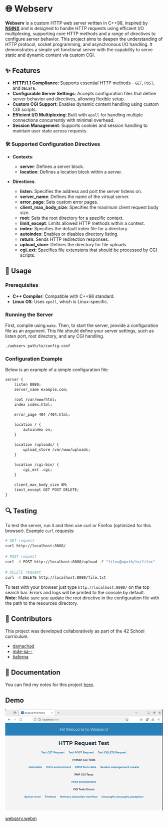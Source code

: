 # 🌐 Webserv

**Webserv** is a custom HTTP web server written in C++98, inspired by [**NGINX**](https://nginx.org/en/) and is designed to handle HTTP requests using efficient I/O multiplexing, supporting core HTTP methods and a range of directives to configure server behavior. This project aims to deepen the understanding of HTTP protocol, socket programming, and asynchronous I/O handling. It demonstrates a simple yet functional server with the capability to serve static and dynamic content via custom CGI.

## ✨ Features

- **HTTP/1.1 Compliance**: Supports essential HTTP methods - `GET`, `POST`, and `DELETE`.
- **Configurable Server Settings**: Accepts configuration files that define server behavior and directives, allowing flexible setup.
- **Custom CGI Support**: Enables dynamic content handling using custom CGI scripts.
- **Efficient I/O Multiplexing**: Built with `epoll` for handling multiple connections concurrently with minimal overhead.
- **Session Management**: Supports cookies and session handling to maintain user state across requests.

### 🛠 Supported Configuration Directives

- **Contexts**:
  - **server**: Defines a server block.
  - **location**: Defines a location block within a server.

- **Directives**:
  - **listen**: Specifies the address and port the server listens on.
  - **server_name**: Defines the name of the virtual server.
  - **error_page**: Sets custom error pages.
  - **client_max_body_size**: Specifies the maximum client request body size.
  - **root**: Sets the root directory for a specific context.
  - **limit_except**: Limits allowed HTTP methods within a context.
  - **index**: Specifies the default index file for a directory.
  - **autoindex**: Enables or disables directory listing.
  - **return**: Sends HTTP redirection responses.
  - **upload_store**: Defines the directory for file uploads.
  - **cgi_ext**: Specifies file extensions that should be processed by CGI scripts.

## 🚀 Usage

### Prerequisites

- **C++ Compiler**: Compatible with C++98 standard.
- **Linux OS**: Uses `epoll`, which is Linux-specific.

### Running the Server
First, compile using `make`. Then, to start the server, provide a configuration file as an argument. This file should define your server settings, such as listen port, root directory, and any CGI handling.
```bash
./webserv path/to/config.conf
```
### Configuration Example
Below is an example of a simple configuration file:
```nginx
server {
    listen 8080;
    server_name example.com;

    root /var/www/html;
    index index.html;

    error_page 404 /404.html;

    location / {
        autoindex on;
    }

    location /uploads/ {
        upload_store /var/www/uploads;
    }

    location /cgi-bin/ {
        cgi_ext .cgi;
    }

    client_max_body_size 8M;
    limit_except GET POST DELETE;
}
```

## 🔍 Testing
To test the server, run it and then use curl or Firefox (optimized for this browser). Example `curl` requests:
```bash
# GET request
curl http://localhost:8080/

# POST request
curl -X POST http://localhost:8080/upload -F "file=@<path/to/file>"

# DELETE request
curl -X DELETE http://localhost:8080/file.txt
```
To test with your browser just type `http://localhost:8080/` on the top search bar.
Errors and logs will be printed to the console by default.   
**Note:** Make sure you update the root directive in the configuration file with the path to the resources directory.

## 👥 Contributors

This project was developed collaboratively as part of the 42 School curriculum.

- [damachad](https://github.com/damachad)
- [mde-sa--](https://github.com/miguelsrmv)
- [tiaferna](https://github.com/TiagoMartins14)

## 📝 Documentation 
You can find my notes for this project [here](https://spicy-dirigible-2b6.notion.site/Webserver-2b27a84f4c5841dd80fb25229912e953?pvs=4).

## Demo

![webserv_demo.png](webserv_demo.png)

[webserv.webm](https://github.com/user-attachments/assets/17edbfd8-4ec9-40cd-9052-f6a6d43e4fce)


